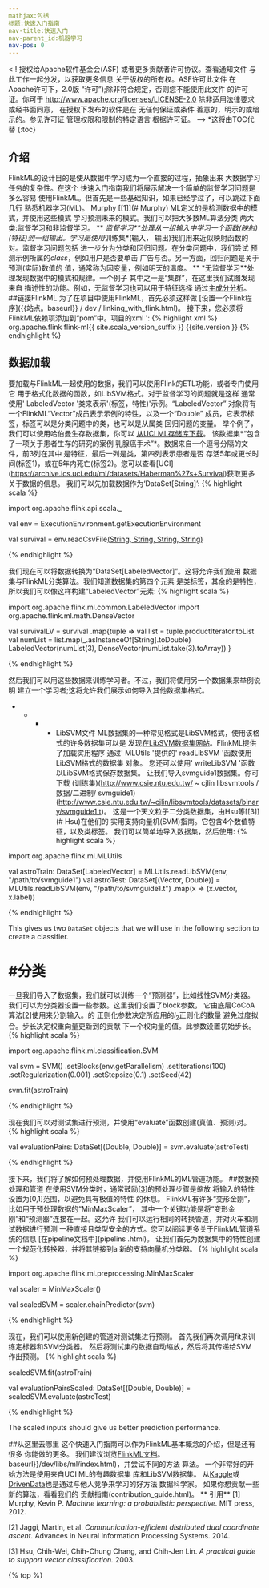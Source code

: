```yaml
---
mathjax:包括
标题:快速入门指南
nav-title:快速入门
nav-parent_id:机器学习
nav-pos: 0
---
```

< !
授权给Apache软件基金会(ASF)
或者更多贡献者许可协议。查看通知文件
与此工作一起分发，以获取更多信息
关于版权的所有权。ASF许可此文件
在Apache许可下，2.0版
“许可”);除非符合规定，否则您不能使用此文件
的许可证。你可于
http://www.apache.org/licenses/LICENSE-2.0
除非适用法律要求或经书面同意，
在授权下发布的软件是在
无任何保证或条件
善意的，明示的或暗示的。参见许可证
管理权限和限制的特定语言
根据许可证。
-->
*这将由TOC代替
{:toc}

## 介绍

FlinkML的设计目的是使从数据中学习成为一个直接的过程，抽象出来
大数据学习任务的复杂性。在这个
快速入门指南我们将展示解决一个简单的监督学习问题是多么容易
使用FlinkML。但首先是一些基础知识，如果已经学过了，可以跳过下面几行
熟悉机器学习(ML)。
Murphy [[1]](# Murphy) ML定义的是检测数据中的模式，并使用这些模式
学习预测未来的模式。我们可以把大多数ML算法分类
两大类:监督学习和非监督学习。
** *监督学习**处理从一组输入中学习一个函数(映射)
(特征)到一组输出。学习是使用*训练集*(输入，
输出)我们用来近似映射函数的对。监督学习问题包括
进一步分为分类和回归问题。在分类问题中，我们尝试
预测示例所属的*class*，例如用户是否要单击
广告与否。另一方面，回归问题是关于预测(实际)数值的
值，通常称为因变量，例如明天的温度。
** *无监督学习**处理发现数据中的模式和规律。一个例子
其中之一是“集群”，在这里我们试图发现来自
描述性的功能。例如，无监督学习也可以用于特征选择
通过[主成分分析](https://en.wikipedia.org/wiki/Principal_component_analysis)。
##链接FlinkML
为了在项目中使用FlinkML，首先必须这样做
[设置一个Flink程序]({{站点。baseurl}} / dev / linking_with_flink.html)。
接下来，您必须将FlinkML依赖项添加到“pom”中。项目的xml ':
{% highlight xml %}
<dependency>
  <groupId>org.apache.flink</groupId>
  <artifactId>flink-ml{{ site.scala_version_suffix }}</artifactId>
  <version>{{site.version }}</version>
</dependency>
{% endhighlight %}

## 数据加载

要加载与FlinkML一起使用的数据，我们可以使用Flink的ETL功能，或者专门使用它
用于格式化数据的函数，如LibSVM格式。对于监督学习的问题就是这样
通常使用' LabeledVector '类来表示'(标签，特性)'示例。“LabeledVector”
对象将有一个FlinkML“Vector”成员表示示例的特性，以及一个“Double”
成员，它表示标签，标签可以是分类问题中的类，也可以是从属类
回归问题的变量。
举个例子，我们可以使用哈伯曼生存数据集，你可以
[从UCI ML存储库下载](http://archive.ics.uci.edu/ml/computerlearing-databases/haberman/haberman.data)。
该数据集*“包含了一项关于患者生存的研究的案例
乳腺癌手术”*。数据来自一个逗号分隔的文件，前3列在其中
是特征，最后一列是类，第四列表示患者是否
存活5年或更长时间(标签1)，或在5年内死亡(标签2)。您可以查看[UCI]
(https://archive.ics.uci.edu/ml/datasets/Haberman%27s+Survival)获取更多关于数据的信息。
我们可以先加载数据作为‘DataSet[String]’:
{% highlight scala %}

import org.apache.flink.api.scala._

val env = ExecutionEnvironment.getExecutionEnvironment

val survival = env.readCsvFile[(String, String, String, String)]("/path/to/haberman.data")

{% endhighlight %}

我们现在可以将数据转换为“DataSet[LabeledVector]”。这将允许我们使用
数据集与FlinkML分类算法。我们知道数据集的第四个元素
是类标签，其余的是特性，所以我们可以像这样构建“LabeledVector”元素:
{% highlight scala %}

import org.apache.flink.ml.common.LabeledVector
import org.apache.flink.ml.math.DenseVector

val survivalLV = survival
  .map{tuple =>
    val list = tuple.productIterator.toList
    val numList = list.map(_.asInstanceOf[String].toDouble)
    LabeledVector(numList(3), DenseVector(numList.take(3).toArray))
  }

{% endhighlight %}

然后我们可以用这些数据来训练学习者。不过，我们将使用另一个数据集来举例说明
建立一个学习者;这将允许我们展示如何导入其他数据集格式。
* * * * LibSVM文件
ML数据集的一种常见格式是LibSVM格式，使用该格式的许多数据集可以是
发现[在LibSVM数据集网站](http://www.csie.ntu.edu.tw/~cjlin/libsvmtools/datasets/)。FlinkML提供了加载实用程序
通过' MLUtils '提供的' readLibSVM '函数使用LibSVM格式的数据集
对象。
您还可以使用' writeLibSVM '函数以LibSVM格式保存数据集。
让我们导入svmguide1数据集。你可下载
(训练集)(http://www.csie.ntu.edu.tw/ ~ cjlin libsvmtools /数据/二进制/ svmguide1)
(http://www.csie.ntu.edu.tw/~cjlin/libsvmtools/datasets/binary/svmguide1.t)。
这是一个天文粒子二分类数据集，由Hsu等[[3]](# Hsu)在他们的
实用支持向量机(SVM)指南。它包含4个数值特征，以及类标签。
我们可以简单地导入数据集，然后使用:
{% highlight scala %}

import org.apache.flink.ml.MLUtils

val astroTrain: DataSet[LabeledVector] = MLUtils.readLibSVM(env, "/path/to/svmguide1")
val astroTest: DataSet[(Vector, Double)] = MLUtils.readLibSVM(env, "/path/to/svmguide1.t")
      .map(x => (x.vector, x.label))

{% endhighlight %}

This gives us two `DataSet` objects that we will use in the following section to
create a classifier.

# #分类
一旦我们导入了数据集，我们就可以训练一个“预测器”，比如线性SVM分类器。
我们可以为分类器设置一些参数。这里我们设置了block参数，
它由底层CoCoA算法[[2]](#jaggi)使用来分割输入。的
正则化参数决定所应用的$l_2$正则化的数量
避免过度拟合。步长决定权重向量更新到的贡献
下一个权向量的值。此参数设置初始步长。
{% highlight scala %}

import org.apache.flink.ml.classification.SVM

val svm = SVM()
  .setBlocks(env.getParallelism)
  .setIterations(100)
  .setRegularization(0.001)
  .setStepsize(0.1)
  .setSeed(42)

svm.fit(astroTrain)

{% endhighlight %}

现在我们可以对测试集进行预测，并使用“evaluate”函数创建(真值、预测)对。
{% highlight scala %}

val evaluationPairs: DataSet[(Double, Double)] = svm.evaluate(astroTest)

{% endhighlight %}

接下来，我们将了解如何预处理数据，并使用FlinkML的ML管道功能。
##数据预处理和管道
在使用SVM分类时，通常鼓励[[3]](#hsu)的预处理步骤是缩放
将输入的特性设置为[0,1]范围，以避免具有极值的特性
的休息。
FlinkML有许多“变形金刚”，比如用于预处理数据的“MinMaxScaler”，
其中一个关键功能是将“变形金刚”和“预测器”连接在一起。这允许
我们可以运行相同的转换管道，并对火车和测试数据进行预测
一种直接且类型安全的方式。您可以阅读更多关于FlinkML管道系统的信息
[在pipeline文档中](pipelins .html)。
让我们首先为数据集中的特性创建一个规范化转换器，并将其链接到a
新的支持向量机分类器。
{% highlight scala %}

import org.apache.flink.ml.preprocessing.MinMaxScaler

val scaler = MinMaxScaler()

val scaledSVM = scaler.chainPredictor(svm)

{% endhighlight %}

现在，我们可以使用新创建的管道对测试集进行预测。
首先我们再次调用fit来训练定标器和SVM分类器。
然后将测试集的数据自动缩放，然后将其传递给SVM
作出预测。
{% highlight scala %}

scaledSVM.fit(astroTrain)

val evaluationPairsScaled: DataSet[(Double, Double)] = scaledSVM.evaluate(astroTest)

{% endhighlight %}

The scaled inputs should give us better prediction performance.

##从这里去哪里
这个快速入门指南可以作为FlinkML基本概念的介绍，但是还有很多
你能做的更多。
我们建议浏览[FlinkML文档]({{站点)。baseurl}}/dev/libs/ml/index.html)，并尝试不同的方法
算法。
一个非常好的开始方法是使用来自UCI ML的有趣数据集
库和LibSVM数据集。
从[Kaggle](https://www.kaggle.com)或
[DrivenData](http://www.drivendata.org/)也是通过与他人竞争来学习的好方法
数据科学家。
如果你想贡献一些新的算法，看看我们的
贡献指南(contribution_guide.html)。
** 引用**
<a name="murphy"></a>[1] Murphy, Kevin P. *Machine learning: a probabilistic perspective.* MIT
press, 2012.

<a name="jaggi"></a>[2] Jaggi, Martin, et al. *Communication-efficient distributed dual
coordinate ascent.* Advances in Neural Information Processing Systems. 2014.

<a name="hsu"></a>[3] Hsu, Chih-Wei, Chih-Chung Chang, and Chih-Jen Lin.
 *A practical guide to support vector classification.* 2003.

{% top %}
